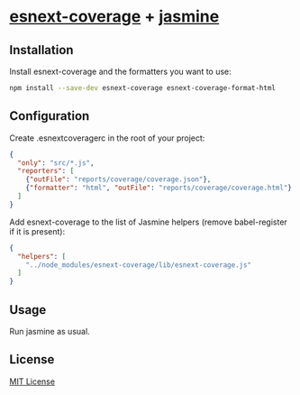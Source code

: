 # [esnext-coverage] + [jasmine]

## Installation

Install esnext-coverage and the formatters you want to use:

```sh
npm install --save-dev esnext-coverage esnext-coverage-format-html
```

## Configuration

Create .esnextcoveragerc in the root of your project:

```json
{
  "only": "src/*.js",
  "reporters": [
    {"outFile": "reports/coverage/coverage.json"},
    {"formatter": "html", "outFile": "reports/coverage/coverage.html"}
  ]
}
```

Add esnext-coverage to the list of Jasmine helpers (remove babel-register if it is present):

```json
{
  "helpers": [
    "../node_modules/esnext-coverage/lib/esnext-coverage.js"
  ]
}
```

## Usage

Run jasmine as usual.

## License

[MIT License](http://opensource.org/licenses/MIT)


[esnext-coverage]: https://github.com/esnext-coverage/esnext-coverage
[jasmine]: https://github.com/jasmine/jasmine
